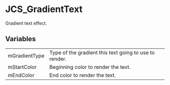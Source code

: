 # JCS_GradientText

Gradient text effect.


## Variables

<table>
  <tr>
    <td>mGradientType</td>
    <td>Type of the gradient this text going to use to render.</td>
  </tr>
  <tr>
    <td>mStartColor</td>
    <td>Beginning color to render the text.</td>
  </tr>
  <tr>
    <td>mEndColor</td>
    <td>End color to render the text.</td>
  </tr>
</table>
